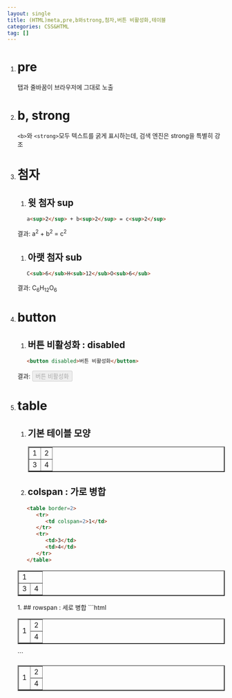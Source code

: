 ```yaml
---
layout: single
title: (HTML)meta,pre,b와strong,첨자,버튼 비활성화,테이블
categories: CSS&HTML
tag: []
---
```




1. # pre
   탭과 줄바꿈이 브라우저에 그대로 노출      

1. # b, strong   
   `<b>`와 `<strong>`모두 텍스트를 굵게 표시하는데, 검색 엔진은 strong을 특별히 강조

1. # 첨자
   1. ## 윗 첨자 sup   
   ```html
      a<sup>2</sup> + b<sup>2</sup> = c<sup>2</sup>
   ```   
   결과: a<sup>2</sup> + b<sup>2</sup> = c<sup>2</sup>   

   1. ## 아랫 첨자 sub   
   ```html
      C<sub>6</sub>H<sub>12</sub>O<sub>6</sub>
   ```   
   결과: C<sub>6</sub>H<sub>12</sub>O<sub>6</sub>

1. # button
   1. ## 버튼 비활성화 : disabled   
   ```html
      <button disabled>버튼 비활성화</button>
   ```   
   결과: <button disabled>버튼 비활성화</button>   

1. # table
   1. ## 기본 테이블 모양
      <table border=2>
         <tr>
            <td>1</td>
            <td>2</td>
         </tr>
         <tr>
            <td>3</td>
            <td>4</td>
         </tr>
      </table>
   1. ## colspan : 가로 병합
   ```html
      <table border=2>
         <tr>
            <td colspan=2>1</td>
         </tr>
         <tr>
            <td>3</td>
            <td>4</td>
         </tr>
      </table>
   ```
   <table border=2>
      <tr>
         <td colspan=2>1</td>
      </tr>
      <tr>
         <td>3</td>
         <td>4</td>
      </tr>
   </table>
   1. ## rowspan : 세로 병합   
   ```html
      <table border=2>
         <tr>
            <td rowspan=2>1</td>
            <td>2</td>
         </tr>
         <tr>
            <td>4</td>
         </tr>
      </table>
   ```
   <table border=2>
      <tr>
         <td rowspan=2>1</td>
         <td>2</td>
      </tr>
      <tr>
         <td>4</td>
      </tr>
   </table>

